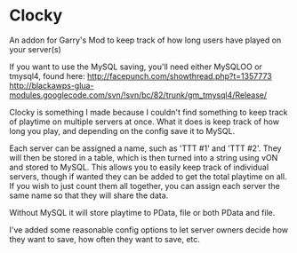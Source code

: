 Clocky
======

An addon for Garry's Mod to keep track of how long users have played on your server(s)

If you want to use the MySQL saving, you'll need either MySQLOO or tmysql4, found here:
http://facepunch.com/showthread.php?t=1357773
http://blackawps-glua-modules.googlecode.com/svn/!svn/bc/82/trunk/gm_tmysql4/Release/

Clocky is something I made because I couldn't find something to keep track of playtime on multiple servers at once.
What it does is keep track of how long you play, and depending on the config save it to MySQL.

Each server can be assigned a name, such as 'TTT #1' and 'TTT #2'.
They will then be stored in a table, which is then turned into a string using vON and stored to MySQL.
This allows you to easily keep track of individual servers, though if wanted they can be added to get the total playtime on all.
If you wish to just count them all together, you can assign each server the same name so that they will share the data.

Without MySQL it will store playtime to PData, file or both PData and file.

I've added some reasonable config options to let server owners decide how they want to save, how often they want to save, etc.
